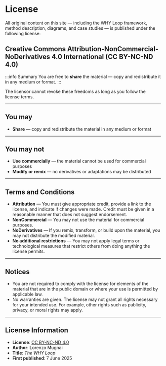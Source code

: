 # License

All original content on this site — including the WHY Loop framework, method description, diagrams, and case studies — is published under the following license:

## Creative Commons Attribution-NonCommercial-NoDerivatives 4.0 International (CC BY-NC-ND 4.0)

:::info Summary
You are free to **share** the material — copy and redistribute it in any medium or format.
:::

The licensor cannot revoke these freedoms as long as you follow the license terms.

---

## You may

- **Share** — copy and redistribute the material in any medium or format

---

## You may not

- **Use commercially** — the material cannot be used for commercial purposes  
- **Modify or remix** — no derivatives or adaptations may be distributed

---

## Terms and Conditions

- **Attribution** — You must give appropriate credit, provide a link to the license, and indicate if changes were made. Credit must be given in a reasonable manner that does not suggest endorsement.
- **NonCommercial** — You may not use the material for commercial purposes.
- **NoDerivatives** — If you remix, transform, or build upon the material, you may not distribute the modified material.
- **No additional restrictions** — You may not apply legal terms or technological measures that restrict others from doing anything the license permits.

---

## Notices

- You are not required to comply with the license for elements of the material that are in the public domain or where your use is permitted by applicable law.
- No warranties are given. The license may not grant all rights necessary for your intended use. For example, other rights such as publicity, privacy, or moral rights may apply.

---

## License Information

- **License**: [CC BY-NC-ND 4.0](https://creativecommons.org/licenses/by-nc-nd/4.0/)
- **Author**: Lorenzo Mugnai  
- **Title**: *The WHY Loop*  
- **First published**: 7 June 2025

